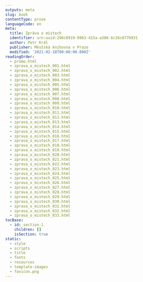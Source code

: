 ```yaml
---
outputs: meta
slug: book
contentType: prose
languageCode: en
meta:
  title: Zpráva o místech
  identifier: urn:uuid:296c0919-9963-415a-a386-6c26c077b931
  author: Petr Král
  publisher: Městská knihovna v Praze
  modified: '2021-02-18T00:00:00.000Z'
readingOrder:
  - promo.html
  - zprava_o_mistech_001.html
  - zprava_o_mistech_002.html
  - zprava_o_mistech_003.html
  - zprava_o_mistech_004.html
  - zprava_o_mistech_005.html
  - zprava_o_mistech_006.html
  - zprava_o_mistech_007.html
  - zprava_o_mistech_008.html
  - zprava_o_mistech_009.html
  - zprava_o_mistech_010.html
  - zprava_o_mistech_011.html
  - zprava_o_mistech_012.html
  - zprava_o_mistech_013.html
  - zprava_o_mistech_014.html
  - zprava_o_mistech_015.html
  - zprava_o_mistech_016.html
  - zprava_o_mistech_017.html
  - zprava_o_mistech_018.html
  - zprava_o_mistech_019.html
  - zprava_o_mistech_020.html
  - zprava_o_mistech_021.html
  - zprava_o_mistech_022.html
  - zprava_o_mistech_023.html
  - zprava_o_mistech_024.html
  - zprava_o_mistech_025.html
  - zprava_o_mistech_026.html
  - zprava_o_mistech_027.html
  - zprava_o_mistech_028.html
  - zprava_o_mistech_029.html
  - zprava_o_mistech_030.html
  - zprava_o_mistech_031.html
  - zprava_o_mistech_032.html
  - zprava_o_mistech_033.html
tocBase:
  - id: section-1
    children: []
    isSection: true
static:
  - style
  - scripts
  - title
  - fonts
  - resources
  - template-images
  - favicon.png
---
```

